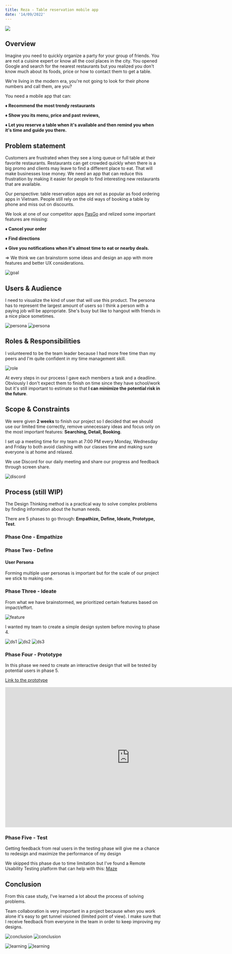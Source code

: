 ```yaml
---
title: Reza - Table reservation mobile app
date: '14/09/2022'
---
```


<script>
	import thumbnail from '$lib/assets/images/project/reza/reza-thumbnail.png';
    import discord from '$lib/assets/images/project/reza/discord.png';
    import feature from '$lib/assets/images/project/reza/feature.png';
    import role from '$lib/assets/images/project/reza/role.png';
    import goal from '$lib/assets/images/project/reza/goal.png';
    import userResearch from '$lib/assets/images/project/reza/userResearch.png';
    import persona from '$lib/assets/images/project/reza/persona.png';
    import c1 from '$lib/assets/images/project/reza/c1.png';
    import c2 from '$lib/assets/images/project/reza/c2.png';
    import l1 from '$lib/assets/images/project/reza/l1.png';
    import l2 from '$lib/assets/images/project/reza/l2.png';
    import ds1 from '$lib/assets/images/project/reza/ds1.png';
    import ds2 from '$lib/assets/images/project/reza/ds2.png';
    import ds3 from '$lib/assets/images/project/reza/ds3.png';
</script>

![]({thumbnail})

## Overview

Imagine you need to quickly organize a party for your group of friends. You are not a cuisine expert or know all the cool places in the city. You opened Google and search for the nearest restaurants but you realized you don't know much about its foods, price or how to contact them to get a table.

We're living in the modern era, you're not going to look for their phone numbers and call them, are you?

You need a mobile app that can:

<strong>

♦ Recommend the most trendy restaurants

♦ Show you its menu, price and past reviews,

♦ Let you reserve a table when it's available and then remind you when it's time and guide you there.

</strong>

## Problem statement

Customers are frustrated when they see a long queue or full table at their favorite restaurants. Restaurants can get crowded quickly when there is a big promo and clients may leave to find a different place to eat. That will make businesses lose money. We need an app that can reduce this frustration by making it easier for people to find interesting new restaurants that are available.

Our perspective: table reservation apps are not as popular as food ordering apps in Vietnam. People still rely on the old ways of booking a table by phone and miss out on discounts.

We look at one of our competitor apps [PasGo](https://pasgo.vn) and relized some important features are missing:

<strong>

♦ Cancel your order

♦ Find directions

♦ Give you notifications when it's almost time to eat or nearby deals.

</strong>

=> We think we can brainstorm some ideas and design an app with more features and better UX considerations.

![goal]({goal})

## Users & Audience

I need to visualize the kind of user that will use this product. The persona has to represent the largest amount of users so I think a person with a paying job will be appropriate. She's busy but like to hangout with friends in a nice place sometimes.

![persona]({userResearch})
![persona]({persona})

## Roles & Responsibilities

I volunteered to be the team leader because I had more free time than my peers and I'm quite confident in my time management skill.

![role]({role})

At every steps in our process I gave each members a task and a deadline. Obviously I don't expect them to finish on time since they have school/work but it's still important to estimate so that **I can minimize the potential risk in the future**.

## Scope & Constraints

We were given **2 weeks** to finish our project so I decided that we should use our limited time correctly, remove unnecessary ideas and focus only on the most important features: **Searching, Detail, Booking**.

I set up a meeting time for my team at 7:00 PM every Monday, Wednesday and Friday to both avoid clashing with our classes time and making sure everyone is at home and relaxed.

We use Discord for our daily meeting and share our progress and feedback through screen share.

![discord]({discord})

## Process (still WIP)

The Design Thinking method is a practical way to solve complex problems by finding information about the human needs.

There are 5 phases to go through: **Empathize, Define, Ideate, Prototype, Test**.

### Phase One - Empathize

### Phase Two - Define

#### User Persona

Forming multiple user personas is important but for the scale of our project we stick to making one.

### Phase Three - Ideate

From what we have brainstormed, we prioritized certain features based on impact/effort.

![feature]({feature})

I wanted my team to create a simple design system before moving to phase 4.

![ds1]({ds1})
![ds2]({ds2})
![ds3]({ds3})

### Phase Four - Prototype

In this phase we need to create an interactive design that will be tested by potential users in phase 5.

[Link to the prototype](https://www.figma.com/proto/owUrwidb8hZbdmruKhMtyS/REZA%3A-Restaurant-Reservation-App?page-id=2%3A9&node-id=275%3A5365&viewport=549%2C-598%2C0.24&scaling=scale-down&starting-point-node-id=275%3A5365)

<iframe style="border: 1px solid rgba(0, 0, 0, 0.1);" width="800" height="450" src="https://www.figma.com/embed?embed_host=share&url=https%3A%2F%2Fwww.figma.com%2Fproto%2FowUrwidb8hZbdmruKhMtyS%2FREZA%253A-Restaurant-Reservation-App%3Fpage-id%3D2%253A9%26node-id%3D275%253A5365%26viewport%3D549%252C-598%252C0.24%26scaling%3Dscale-down%26starting-point-node-id%3D275%253A5365" allowfullscreen></iframe>

### Phase Five - Test

Getting feedback from real users in the testing phase will give me a chance to redesign and maximize the performance of my design

We skipped this phase due to time limitation but I've found a Remote Usability Testing platform that can help with this: [Maze](https://maze.co/)

## Conclusion

From this case study, I've learned a lot about the process of solving problems.

Team collaboration is very important in a project because when you work alone it's easy to get tunnel visioned (limited point of view). I make sure that I receive feedback from everyone in the team in order to keep improving my designs.

![conclusion]({c1})
![conclusion]({c2})

![learning]({l1})
![learning]({l2})

<style>
:root
{
    --brand-color: #E4543B !important;
}
</style>
